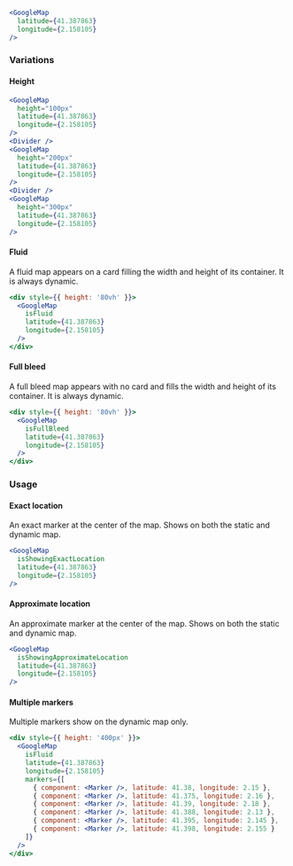 ```jsx
<GoogleMap
  latitude={41.387863}
  longitude={2.158105}
/>
```

### Variations

#### Height

```jsx
<GoogleMap
  height="100px"
  latitude={41.387863}
  longitude={2.158105}
/>
<Divider />
<GoogleMap
  height="200px"
  latitude={41.387863}
  longitude={2.158105}
/>
<Divider />
<GoogleMap
  height="300px"
  latitude={41.387863}
  longitude={2.158105}
/>
```

#### Fluid

A fluid map appears on a card filling the width and height of its container. It is always dynamic.

```jsx
<div style={{ height: '80vh' }}>
  <GoogleMap
    isFluid
    latitude={41.387863}
    longitude={2.158105}
  />
</div>
```

#### Full bleed

A full bleed map appears with no card and fills the width and height of its container. It is always dynamic.

```jsx
<div style={{ height: '80vh' }}>
  <GoogleMap
    isFullBleed
    latitude={41.387863}
    longitude={2.158105}
  />
</div>
```

### Usage

#### Exact location

An exact marker at the center of the map. Shows on both the static and dynamic map.

```jsx
<GoogleMap
  isShowingExactLocation
  latitude={41.387863}
  longitude={2.158105}
/>
```

#### Approximate location

An approximate marker at the center of the map. Shows on both the static and dynamic map.

```jsx
<GoogleMap
  isShowingApproximateLocation
  latitude={41.387863}
  longitude={2.158105}
/>
```

#### Multiple markers

Multiple markers show on the dynamic map only.

```jsx
<div style={{ height: '400px' }}>
  <GoogleMap
    isFluid
    latitude={41.387863}
    longitude={2.158105}
    markers={[
      { component: <Marker />, latitude: 41.38, longitude: 2.15 },
      { component: <Marker />, latitude: 41.375, longitude: 2.16 },
      { component: <Marker />, latitude: 41.39, longitude: 2.18 },
      { component: <Marker />, latitude: 41.388, longitude: 2.13 },
      { component: <Marker />, latitude: 41.395, longitude: 2.145 },
      { component: <Marker />, latitude: 41.398, longitude: 2.155 }
    ]}
  />
</div>
```
